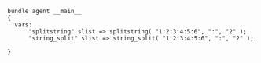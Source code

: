 ``` {.cfengine3 tangle="splitstring.cf" extra-opts="--show-evaluated-vars=main\\\\."}
bundle agent __main__
{
  vars:
      "splitstring" slist => splitstring( "1:2:3:4:5:6", ":", "2" );
      "string_split" slist => string_split( "1:2:3:4:5:6", ":", "2" );

}
```
